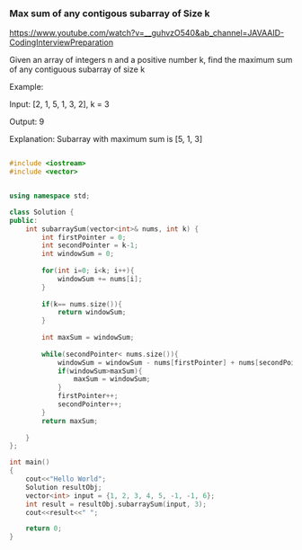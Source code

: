 
### Max sum of any contigous subarray of Size k

https://www.youtube.com/watch?v=__guhvzO540&ab_channel=JAVAAID-CodingInterviewPreparation

Given an array of integers n and a positive number k, find the maximum sum of any contiguous subarray of size k

Example:

Input: [2, 1, 5, 1, 3, 2], k = 3

Output: 9

Explanation: Subarray with maximum sum is [5, 1, 3]


```cpp

#include <iostream>
#include <vector>


using namespace std;

class Solution {
public:
    int subarraySum(vector<int>& nums, int k) {
        int firstPointer = 0;
        int secondPointer = k-1;
        int windowSum = 0;
        
        for(int i=0; i<k; i++){
            windowSum += nums[i];
        }
        
        if(k== nums.size()){
            return windowSum;
        }
        
        int maxSum = windowSum;
        
        while(secondPointer< nums.size()){
            windowSum = windowSum - nums[firstPointer] + nums[secondPointer];
            if(windowSum>maxSum){
                maxSum = windowSum;
            }
            firstPointer++;
            secondPointer++;
        }
        return maxSum;
                
    }
};

int main()
{
    cout<<"Hello World";
    Solution resultObj;
    vector<int> input = {1, 2, 3, 4, 5, -1, -1, 6};
    int result = resultObj.subarraySum(input, 3);
    cout<<result<<" ";

    return 0;
}

```

